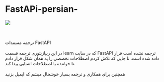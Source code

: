 # FastAPi-persian-
<img src="https://fastapi.tiangolo.com/img/logo-margin/logo-teal.png">

<br><br>
ترجمه مستندات FastAPI
<br><br>
در این ریپازیتوری ترجمه قسمت learn که در سایت FastAPI ترجمه نشده است قرار داده شده است.
تا جایی که تلاش کردم اصطلاحات تخصصی را به همان شکل قرار دادم تا حواننده با اصطلاحات اشنایی پیدا کند.
<br><br>
همچنین برای همکاری و ترجمه بسیار خوشحال میشم که ایمیل بزنید 
